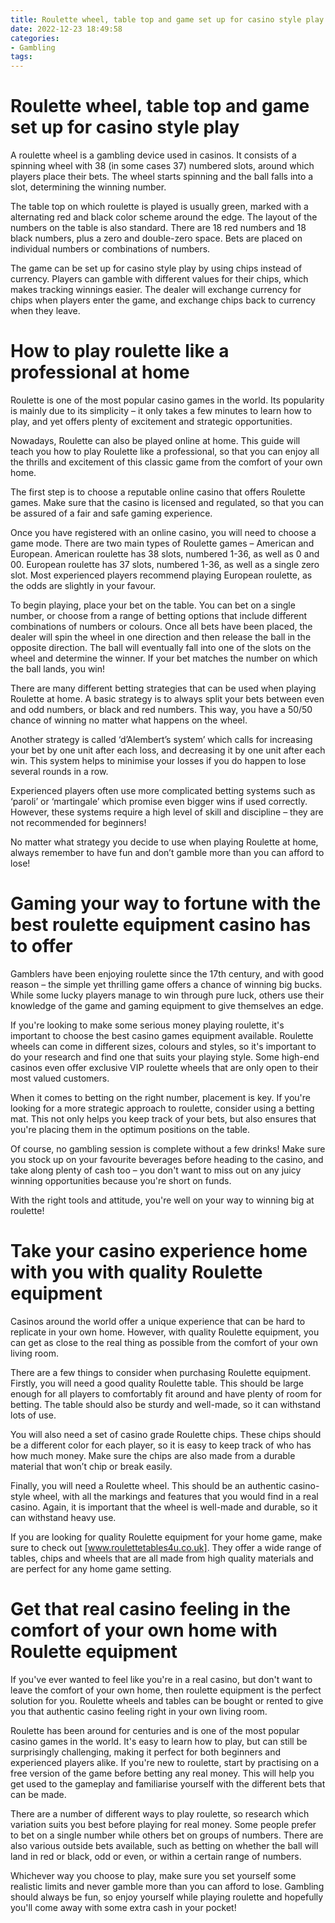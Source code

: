 ```yaml
---
title: Roulette wheel, table top and game set up for casino style play 
date: 2022-12-23 18:49:58
categories:
- Gambling
tags:
---
```



#  Roulette wheel, table top and game set up for casino style play 

A roulette wheel is a gambling device used in casinos. It consists of a spinning wheel with 38 (in some cases 37) numbered slots, around which players place their bets. The wheel starts spinning and the ball falls into a slot, determining the winning number.

The table top on which roulette is played is usually green, marked with a alternating red and black color scheme around the edge. The layout of the numbers on the table is also standard. There are 18 red numbers and 18 black numbers, plus a zero and double-zero space. Bets are placed on individual numbers or combinations of numbers.

The game can be set up for casino style play by using chips instead of currency. Players can gamble with different values for their chips, which makes tracking winnings easier. The dealer will exchange currency for chips when players enter the game, and exchange chips back to currency when they leave.

#  How to play roulette like a professional at home 

Roulette is one of the most popular casino games in the world. Its popularity is mainly due to its simplicity – it only takes a few minutes to learn how to play, and yet offers plenty of excitement and strategic opportunities.

Nowadays, Roulette can also be played online at home. This guide will teach you how to play Roulette like a professional, so that you can enjoy all the thrills and excitement of this classic game from the comfort of your own home.

The first step is to choose a reputable online casino that offers Roulette games. Make sure that the casino is licensed and regulated, so that you can be assured of a fair and safe gaming experience.

Once you have registered with an online casino, you will need to choose a game mode. There are two main types of Roulette games – American and European. American roulette has 38 slots, numbered 1-36, as well as 0 and 00. European roulette has 37 slots, numbered 1-36, as well as a single zero slot. Most experienced players recommend playing European roulette, as the odds are slightly in your favour.

To begin playing, place your bet on the table. You can bet on a single number, or choose from a range of betting options that include different combinations of numbers or colours. Once all bets have been placed, the dealer will spin the wheel in one direction and then release the ball in the opposite direction. The ball will eventually fall into one of the slots on the wheel and determine the winner. If your bet matches the number on which the ball lands, you win!

There are many different betting strategies that can be used when playing Roulette at home. A basic strategy is to always split your bets between even and odd numbers, or black and red numbers. This way, you have a 50/50 chance of winning no matter what happens on the wheel.

Another strategy is called ‘d’Alembert’s system’ which calls for increasing your bet by one unit after each loss, and decreasing it by one unit after each win. This system helps to minimise your losses if you do happen to lose several rounds in a row.

Experienced players often use more complicated betting systems such as ‘paroli’ or ‘martingale’ which promise even bigger wins if used correctly. However, these systems require a high level of skill and discipline – they are not recommended for beginners!


No matter what strategy you decide to use when playing Roulette at home, always remember to have fun and don’t gamble more than you can afford to lose!

#  Gaming your way to fortune with the best roulette equipment casino has to offer 

Gamblers have been enjoying roulette since the 17th century, and with good reason – the simple yet thrilling game offers a chance of winning big bucks. While some lucky players manage to win through pure luck, others use their knowledge of the game and gaming equipment to give themselves an edge.

If you're looking to make some serious money playing roulette, it's important to choose the best casino games equipment available. Roulette wheels can come in different sizes, colours and styles, so it's important to do your research and find one that suits your playing style. Some high-end casinos even offer exclusive VIP roulette wheels that are only open to their most valued customers.

When it comes to betting on the right number, placement is key. If you're looking for a more strategic approach to roulette, consider using a betting mat. This not only helps you keep track of your bets, but also ensures that you're placing them in the optimum positions on the table.

Of course, no gambling session is complete without a few drinks! Make sure you stock up on your favourite beverages before heading to the casino, and take along plenty of cash too – you don't want to miss out on any juicy winning opportunities because you're short on funds.

With the right tools and attitude, you're well on your way to winning big at roulette!

#  Take your casino experience home with you with quality Roulette equipment 

Casinos around the world offer a unique experience that can be hard to replicate in your own home. However, with quality Roulette equipment, you can get as close to the real thing as possible from the comfort of your own living room.

There are a few things to consider when purchasing Roulette equipment. Firstly, you will need a good quality Roulette table. This should be large enough for all players to comfortably fit around and have plenty of room for betting. The table should also be sturdy and well-made, so it can withstand lots of use.

You will also need a set of casino grade Roulette chips. These chips should be a different color for each player, so it is easy to keep track of who has how much money. Make sure the chips are also made from a durable material that won’t chip or break easily.

Finally, you will need a Roulette wheel. This should be an authentic casino-style wheel, with all the markings and features that you would find in a real casino. Again, it is important that the wheel is well-made and durable, so it can withstand heavy use.

If you are looking for quality Roulette equipment for your home game, make sure to check out [www.roulettetables4u.co.uk]. They offer a wide range of tables, chips and wheels that are all made from high quality materials and are perfect for any home game setting.

#  Get that real casino feeling in the comfort of your own home with Roulette equipment

If you've ever wanted to feel like you're in a real casino, but don't want to leave the comfort of your own home, then roulette equipment is the perfect solution for you. Roulette wheels and tables can be bought or rented to give you that authentic casino feeling right in your own living room.

Roulette has been around for centuries and is one of the most popular casino games in the world. It's easy to learn how to play, but can still be surprisingly challenging, making it perfect for both beginners and experienced players alike. If you're new to roulette, start by practising on a free version of the game before betting any real money. This will help you get used to the gameplay and familiarise yourself with the different bets that can be made.

There are a number of different ways to play roulette, so research which variation suits you best before playing for real money. Some people prefer to bet on a single number while others bet on groups of numbers. There are also various outside bets available, such as betting on whether the ball will land in red or black, odd or even, or within a certain range of numbers.

Whichever way you choose to play, make sure you set yourself some realistic limits and never gamble more than you can afford to lose. Gambling should always be fun, so enjoy yourself while playing roulette and hopefully you'll come away with some extra cash in your pocket!